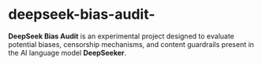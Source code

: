 # deepseek-bias-audit-
**DeepSeek Bias Audit** is an experimental project designed to evaluate potential biases, censorship mechanisms, and content guardrails present in the AI language model **DeepSeeker**. 

